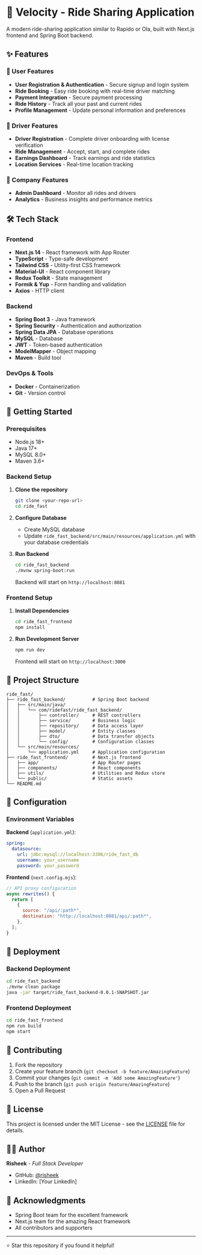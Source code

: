 # 🚗 Velocity - Ride Sharing Application

A modern ride-sharing application similar to Rapido or Ola, built with Next.js frontend and Spring Boot backend.

## ✨ Features

### 🚀 User Features
- **User Registration & Authentication** - Secure signup and login system
- **Ride Booking** - Easy ride booking with real-time driver matching
- **Payment Integration** - Secure payment processing
- **Ride History** - Track all your past and current rides
- **Profile Management** - Update personal information and preferences

### 🚗 Driver Features
- **Driver Registration** - Complete driver onboarding with license verification
- **Ride Management** - Accept, start, and complete rides
- **Earnings Dashboard** - Track earnings and ride statistics
- **Location Services** - Real-time location tracking

### 🏢 Company Features
- **Admin Dashboard** - Monitor all rides and drivers
- **Analytics** - Business insights and performance metrics

## 🛠️ Tech Stack

### Frontend
- **Next.js 14** - React framework with App Router
- **TypeScript** - Type-safe development
- **Tailwind CSS** - Utility-first CSS framework
- **Material-UI** - React component library
- **Redux Toolkit** - State management
- **Formik & Yup** - Form handling and validation
- **Axios** - HTTP client

### Backend
- **Spring Boot 3** - Java framework
- **Spring Security** - Authentication and authorization
- **Spring Data JPA** - Database operations
- **MySQL** - Database
- **JWT** - Token-based authentication
- **ModelMapper** - Object mapping
- **Maven** - Build tool

### DevOps & Tools
- **Docker** - Containerization
- **Git** - Version control

## 🚀 Getting Started

### Prerequisites
- Node.js 18+ 
- Java 17+
- MySQL 8.0+
- Maven 3.6+

### Backend Setup

1. **Clone the repository**
   ```bash
   git clone <your-repo-url>
   cd ride_fast
   ```

2. **Configure Database**
   - Create MySQL database
   - Update `ride_fast_backend/src/main/resources/application.yml` with your database credentials

3. **Run Backend**
   ```bash
   cd ride_fast_backend
   ./mvnw spring-boot:run
   ```
   Backend will start on `http://localhost:8081`

### Frontend Setup

1. **Install Dependencies**
   ```bash
   cd ride_fast_frontend
   npm install
   ```

2. **Run Development Server**
   ```bash
   npm run dev
   ```
   Frontend will start on `http://localhost:3000`

## 📁 Project Structure

```
ride_fast/
├── ride_fast_backend/          # Spring Boot backend
│   ├── src/main/java/
│   │   └── com/ridefast/ride_fast_backend/
│   │       ├── controller/     # REST controllers
│   │       ├── service/        # Business logic
│   │       ├── repository/     # Data access layer
│   │       ├── model/          # Entity classes
│   │       ├── dto/            # Data transfer objects
│   │       └── config/         # Configuration classes
│   └── src/main/resources/
│       └── application.yml     # Application configuration
├── ride_fast_frontend/         # Next.js frontend
│   ├── app/                    # App Router pages
│   ├── components/             # React components
│   ├── utils/                  # Utilities and Redux store
│   └── public/                 # Static assets
└── README.md
```

## 🔧 Configuration

### Environment Variables

**Backend** (`application.yml`):
```yaml
spring:
  datasource:
    url: jdbc:mysql://localhost:3306/ride_fast_db
    username: your_username
    password: your_password
```

**Frontend** (`next.config.mjs`):
```javascript
// API proxy configuration
async rewrites() {
  return [
    {
      source: "/api/:path*",
      destination: "http://localhost:8081/api/:path*",
    },
  ];
}
```

## 🚀 Deployment

### Backend Deployment
```bash
cd ride_fast_backend
./mvnw clean package
java -jar target/ride_fast_backend-0.0.1-SNAPSHOT.jar
```

### Frontend Deployment
```bash
cd ride_fast_frontend
npm run build
npm start
```

## 🤝 Contributing

1. Fork the repository
2. Create your feature branch (`git checkout -b feature/AmazingFeature`)
3. Commit your changes (`git commit -m 'Add some AmazingFeature'`)
4. Push to the branch (`git push origin feature/AmazingFeature`)
5. Open a Pull Request

## 📝 License

This project is licensed under the MIT License - see the [LICENSE](LICENSE) file for details.

## 👨‍💻 Author

**Risheek** - *Full Stack Developer*

- GitHub: [@risheek](https://github.com/risheek)
- LinkedIn: [Your LinkedIn]

## 🙏 Acknowledgments

- Spring Boot team for the excellent framework
- Next.js team for the amazing React framework
- All contributors and supporters

---

⭐ Star this repository if you found it helpful!
